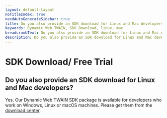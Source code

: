 ```yaml
---
layout: default-layout
noTitleIndex: true
needAutoGenerateSidebar: true
title: Do you also provide an SDK download for Linux and Mac developers
keywords: Dynamic Web TWAIN, SDK Download, linux, mac
breadcrumbText: Do you also provide an SDK download for Linux and Mac developers?
description: Do you also provide an SDK download for Linux and Mac developers?
---
```


# SDK Download/ Free Trial

## Do you also provide an SDK download for Linux and Mac developers?

Yes. Our Dynamic Web TWAIN SDK package is available for developers who work on Windows, Linux or macOS machines. Please get them from the <a href="https://www.dynamsoft.com/web-twain/downloads/" target="_blank">download center</a>.
